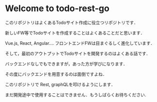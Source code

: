 # Welcome to todo-rest-go

このリポジトリはよくあるTodoサイト作成に役立つリポジトリです．

新しいFW等でTodoサイトを作成することはよくあることだと思います．

Vue.js, React, Angular.... フロントエンドFWは目まぐるしく進化しています．


そして，最初のアウトプットでTodoサイトを開発するのはよくある話です．

バックエンドなしでもできますが，あった方が学びになります．

その度にバックエンドを用意するのは面倒ですよね．

このリポジトリで Rest, graphQLを叩けるようにします．

まだ開発途中で使用することはできません．もうしばらくお待ちください.